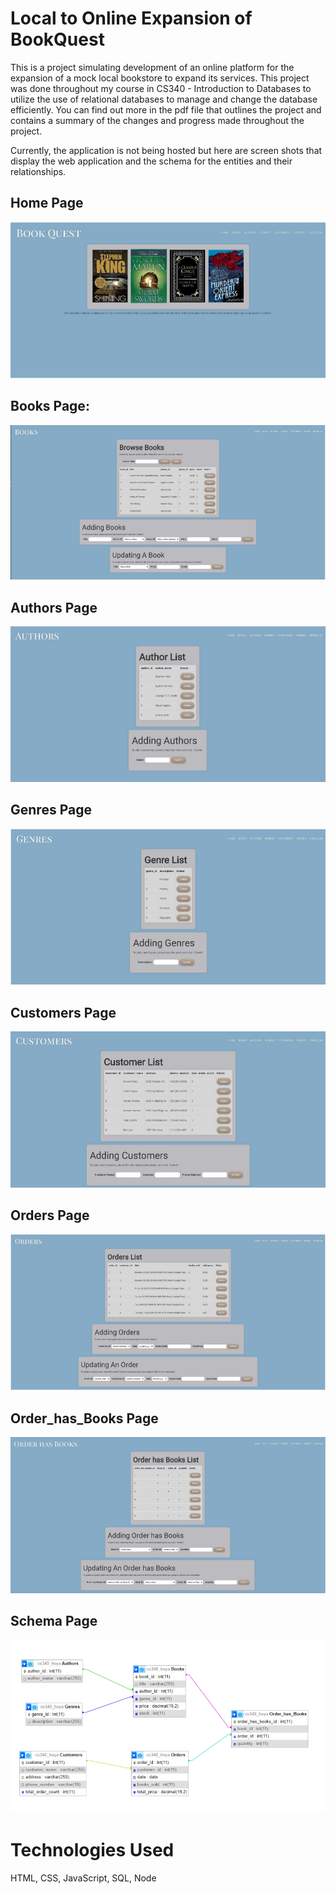 # Local to Online Expansion of BookQuest
This is a project simulating development of an online platform for the expansion of a mock local bookstore to expand its services. This project was done throughout my course in CS340 - Introduction to Databases to utilize the use of relational databases to manage and change the database efficiently. You can find out more in the pdf file that outlines the project and contains a summary of the changes and progress made throughout the project. 

Currently, the application is not being hosted but here are screen shots that display the web application and the schema for the entities and their relationships.

## Home Page
![Home Page](/images/home.PNG?raw=true)

## Books Page:
![Books Page](/images/books.PNG?raw=true)

## Authors Page
![Authors Page](/images/authors.PNG?raw=true)

## Genres Page
![Genres Page](/images/genres.PNG?raw=true)

## Customers Page
![Customers Page](/images/customers.PNG?raw=true)

## Orders Page
![Orders Page](/images/orders.PNG?raw=true)

## Order_has_Books Page
![Order_has_Books Page](/images/order_has_books.PNG?raw=true)

## Schema Page
![Schema Page](/images/schema.PNG?raw=true)

# Technologies Used
HTML, CSS, JavaScript, SQL, Node
